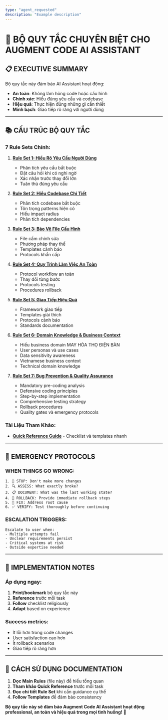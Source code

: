 ```yaml
---
type: "agent_requested"
description: "Example description"
---
```

# 🎯 **BỘ QUY TẮC CHUYÊN BIỆT CHO AUGMENT CODE AI ASSISTANT**

## 📋 **EXECUTIVE SUMMARY**

Bộ quy tắc này đảm bảo AI Assistant hoạt động:
- **An toàn**: Không làm hỏng code hoặc cấu hình
- **Chính xác**: Hiểu đúng yêu cầu và codebase
- **Hiệu quả**: Thực hiện đúng những gì cần thiết
- **Minh bạch**: Giao tiếp rõ ràng với người dùng

---

## 📚 **CẤU TRÚC BỘ QUY TẮC**

### **7 Rule Sets Chính:**

1. **[Rule Set 1: Hiểu Rõ Yêu Cầu Người Dùng](rule-1-requirements.md)**
   - Phân tích yêu cầu bắt buộc
   - Đặt câu hỏi khi có nghi ngờ
   - Xác nhận trước thay đổi lớn
   - Tuân thủ đúng yêu cầu

2. **[Rule Set 2: Hiểu Codebase Chi Tiết](rule-2-codebase.md)**
   - Phân tích codebase bắt buộc
   - Tôn trọng patterns hiện có
   - Hiểu impact radius
   - Phân tích dependencies

3. **[Rule Set 3: Bảo Vệ File Cấu Hình](rule-3-config-protection.md)**
   - File cấm chỉnh sửa
   - Phương pháp thay thế
   - Templates cảnh báo
   - Protocols khẩn cấp

4. **[Rule Set 4: Quy Trình Làm Việc An Toàn](rule-4-safe-workflow.md)**
   - Protocol workflow an toàn
   - Thay đổi từng bước
   - Protocols testing
   - Procedures rollback

5. **[Rule Set 5: Giao Tiếp Hiệu Quả](rule-5-communication.md)**
   - Framework giao tiếp
   - Templates giải thích
   - Protocols cảnh báo
   - Standards documentation

6. **[Rule Set 6: Domain Knowledge & Business Context](rule-6-domain-knowledge.md)**
   - Hiểu business domain MAY HÒA THỌ ĐIỆN BÀN
   - User personas và use cases
   - Data sensitivity awareness
   - Vietnamese business context
   - Technical domain knowledge

7. **[Rule Set 7: Bug Prevention & Quality Assurance](rule-7-bug-prevention.md)**
   - Mandatory pre-coding analysis
   - Defensive coding principles
   - Step-by-step implementation
   - Comprehensive testing strategy
   - Rollback procedures
   - Quality gates và emergency protocols

### **Tài Liệu Tham Khảo:**

- **[Quick Reference Guide](quick-reference.md)** - Checklist và templates nhanh

---

## 🚨 **EMERGENCY PROTOCOLS**

### **WHEN THINGS GO WRONG:**
```
1. 🛑 STOP: Don't make more changes
2. 🔍 ASSESS: What exactly broke?
3. 📋 DOCUMENT: What was the last working state?
4. 🔄 ROLLBACK: Provide immediate rollback steps
5. 🔧 FIX: Address root cause
6. ✅ VERIFY: Test thoroughly before continuing
```

### **ESCALATION TRIGGERS:**
```
Escalate to user when:
- Multiple attempts fail
- Unclear requirements persist
- Critical systems at risk
- Outside expertise needed
```

---

## 🎯 **IMPLEMENTATION NOTES**

### **Áp dụng ngay:**
1. **Print/bookmark** bộ quy tắc này
2. **Reference** trước mỗi task
3. **Follow** checklist religiously
4. **Adapt** based on experience

### **Success metrics:**
- Ít lỗi hơn trong code changes
- User satisfaction cao hơn
- Ít rollback scenarios
- Giao tiếp rõ ràng hơn

---

## 📖 **CÁCH SỬ DỤNG DOCUMENTATION**

1. **Đọc Main Rules** (file này) để hiểu tổng quan
2. **Tham khảo Quick Reference** trước mỗi task
3. **Đọc chi tiết Rule Set** khi cần guidance cụ thể
4. **Follow Templates** để đảm bảo consistency

**Bộ quy tắc này sẽ đảm bảo Augment Code AI Assistant hoạt động professional, an toàn và hiệu quả trong mọi tình huống! 🚀**
